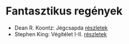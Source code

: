 # Fantasztikus regények

- Dean R. Koontz: Jégcsapda [részletek](_details/%7Bopf.creator%7D.md#id_1083)
- Stephen King: Végítélet I-II. [részletek](_details/%7Bopf.creator%7D.md#id_553)